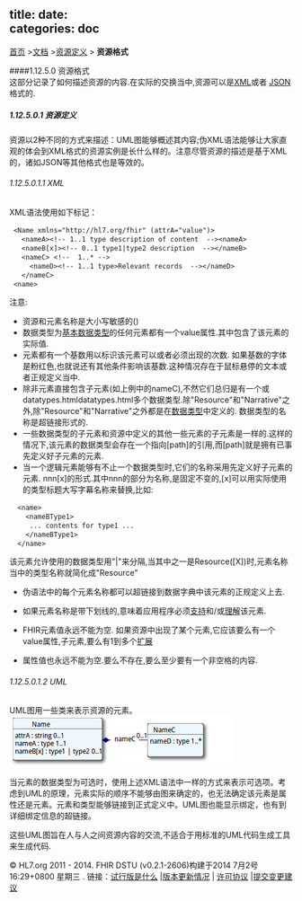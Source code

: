 title: 
date:  
categories: doc
---		

[首页](../home/index.html) >[文档](documentation.html) >[资源定义](resources.html) > **资源格式**       

####1.12.5.0 资源格式    
这部分记录了如何描述资源的内容.在实际的交换当中,资源可以是[XML](xml.html)或者 [JSON](json.html)格式的.    
##### 1.12.5.0.1 资源定义      
资源以2种不同的方式来描述：UML图能够概述其内容;伪XML语法能够让大家直观的体会到XML格式的资源实例是长什么样的。注意尽管资源的描述是基于XML的，诸如JSON等其他格式也是等效的。      
###### 1.12.5.0.1.1 XML    

XML语法使用如下标记：     

```
 <Name xmlns="http://hl7.org/fhir" (attrA="value")> 
   <nameA><!-- 1..1 type description of content  --><nameA>
   <nameB[x]><!-- 0..1 type1|type2 description  --></nameB>
   <nameC> <!--  1..* -->
     <nameD><!-- 1..1 type>Relevant records  --></nameD>
   </nameC>
 <name>

```
注意:      
*    资源和元素名称是大小写敏感的()
*    数据类型为[基本数据类型](datatypes.html#primitive)的任何元素都有一个value属性.其中包含了该元素的实际值.      
*    元素都有一个基数用以标识该元素可以或者必须出现的次数. 如果基数的字体是粉红色,也就说还有其他条件影响该基数.这种情况存在于鼠标悬停的文本或者正规定义当中.    
*    除非元素直接包含子元素(如上例中的nameC),不然它们总归是有一个或datatypes.htmldatatypes.html多个数据类型.除"Resource"和"Narrative"之外,除"Resource"和"Narrative"之外都是在[数据类型](datatypes.html)中定义的. 数据类型的名称是超链接形式的.           
*    一些数据类型的子元素和资源中定义的其他一些元素的子元素是一样的.这样的情况下,该元素的数据类型会存在一个指向[path]的引用,而[path]就是拥有已事先定义好子元素的元素.    
*    当一个逻辑元素能够有不止一个数据类型时,它们的名称采用先定义好子元素的元素.    nnn[x]的形式.其中nnn的部分为名称,是固定不变的,[x]可以用实际使用的类型标题大写字幕名称来替换,比如:    
```
  <name>
    <nameBType1>
     ... contents for type1 ...
    </nameBType1>
  </name>
```     
该元素允许使用的数据类型用"|"来分隔,当其中之一是Resource([X])时,元素名称当中的类型名称就简化成"Resource"     
*    伪语法中的每个元素名称都可以超链接到数据字典中该元素的正规定义上去.     
*    如果元素名称是带下划线的,意味着应用程序必须[支持](conformance-rules.html#mustSupport)和/或[理解](conformance-rules.html#ismodifier)该元素.     
*    FHIR元素值永远不能为空. 如果资源中出现了某个元素,它应该要么有一个value属性,子元素,要么有1到多个[扩展](extensibility.html)     
 
 *    属性值也永远不能为空.要么不存在,要么至少要有一个非空格的内容.         
 
###### 1.12.5.0.1.2 UML       

UML图用一些类来表示资源的元素。
![](../material/uml.png)

当元素的数据类型为可选时，使用上述XML语法中一样的方式来表示可选项。考虑到UML的原理，元素实际的顺序不能够由图来确定的，也无法确定该元素是属性还是元素。元素和类型能够链接到正式定义中。UML图也能显示绑定，也有到详细绑定信息的超链接。     
 
 
这些UML图旨在人与人之间资源内容的交流,不适合于用标准的UML代码生成工具来生成代码.     




 &copy; HL7.org 2011 - 2014. FHIR DSTU (v0.2.1-2606)构建于2014  7月2号 16:29+0800 星期三 . 
链接：[试行版是什么](http://hl7.org/implement/standards/fhir/dstu.html) |[版本更新情况](http://hl7.org/implement/standards/fhir/history.html) | [许可协议](http://hl7.org/implement/standards/fhir/license.html) |[提交变更建议](http://gforge.hl7.org/gf/project/fhir/tracker/?action=TrackerItemAdd&tracker_id=677)      